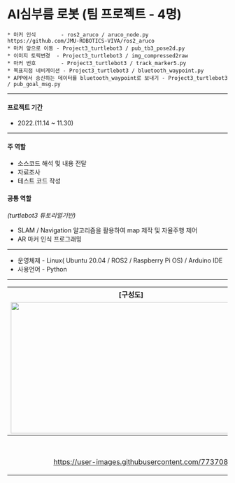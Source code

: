 # AI심부름 로봇 (팀 프로젝트 - 4명)
    * 마커 인식        - ros2_aruco / aruco_node.py                  https://github.com/JMU-ROBOTICS-VIVA/ros2_aruco
    * 마커 앞으로 이동 - Project3_turtlebot3 / pub_tb3_pose2d.py  
    * 이미지 토픽변경  - Project3_turtlebot3 / img_compressed2raw  
    * 마커 번호        - Project3_turtlebot3 / track_marker5.py  
    * 목표지점 네비게이션 - Project3_turtlebot3 / bluetooth_waypoint.py  
    * APP에서 송신하는 데이터를 bluetooth_waypoint로 보내기 - Project3_turtlebot3 / pub_goal_msg.py  


---
#### 프로젝트 기간
- 2022.(11.14 ~ 11.30)
---
#### 주 역할
- 소스코드 해석 및 내용 전달  
- 자료조사  
- 테스트 코드 작성  

#### 공통 역할
*(turtlebot3 튜토리얼기반)*  
- SLAM / Navigation 알고리즘을 활용하여 map 제작 및 자율주행 제어  
- AR 마커 인식 프로그래밍  

---

- 운영체제 - Linux( Ubuntu 20.04 / ROS2 / Raspberry Pi OS) / Arduino IDE
- 사용언어 - Python
---
<table>
  <tr>
    <th>
      [구성도]
    </th>
    <th>
      [구현모습]
    </th>
  </tr> 
  <tr>
    <td>
      <img src="https://user-images.githubusercontent.com/77370836/224692546-ce31f34f-9563-4815-b7b1-38ea10c3dade.png" width="550" height="300">
    </td>
    <td>
      <img src="https://user-images.githubusercontent.com/77370836/224692660-e935e5fe-21e5-4f27-a68a-4d9d803c0c78.png" width="550" height="300">
    </td>
  </tr>
  <tr>
    <th colspan="2">
      [프로젝트 영상]
    </th>
  </tr>
  <tr>
    <td colspan="2" align=center> 

https://user-images.githubusercontent.com/77370836/224762941-9f9a2f34-48c1-4e9d-90e0-159f99642a4b.mp4

 </td>
  </tr>
</table>
